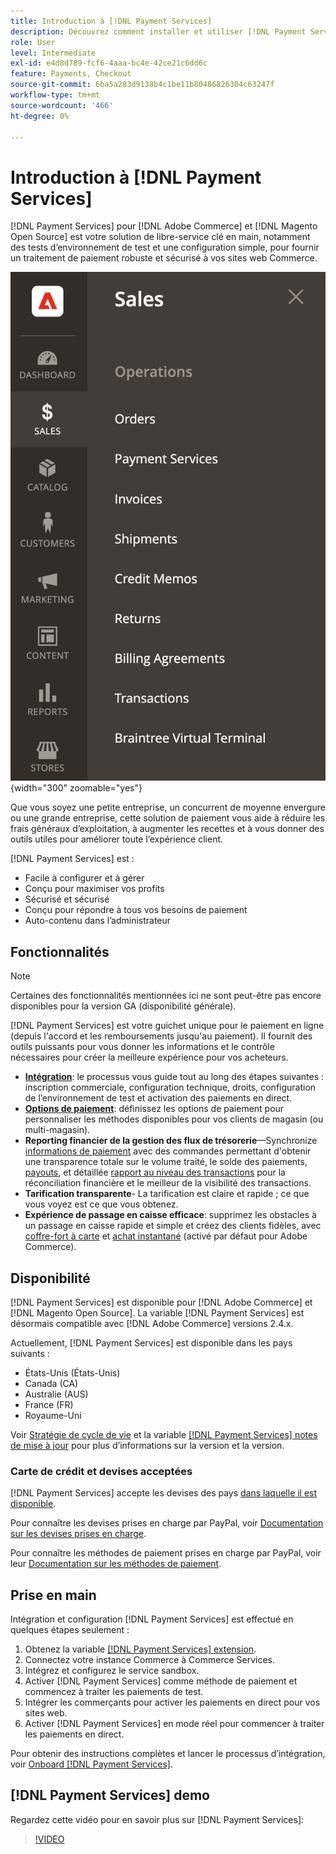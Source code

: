```yaml
---
title: Introduction à [!DNL Payment Services]
description: Découvrez comment installer et utiliser [!DNL Payment Services] en tant que solution de traitement des paiements clé en main, robuste et sécurisée pour votre [!DNL Adobe Commerce] et [!DNL Magento Open Source] sites web.
role: User
level: Intermediate
exl-id: e4d8d789-fcf6-4aaa-bc4e-42ce21c6dd6c
feature: Payments, Checkout
source-git-commit: 6ba5a283d9138b4c1be11b80486826304c63247f
workflow-type: tm+mt
source-wordcount: '466'
ht-degree: 0%

---
```


# Introduction à [!DNL Payment Services]

[!DNL Payment Services] pour [!DNL Adobe Commerce] et [!DNL Magento Open Source] est votre solution de libre-service clé en main, notamment des tests d’environnement de test et une configuration simple, pour fournir un traitement de paiement robuste et sécurisé à vos sites web Commerce.

![[!DNL Payment Services] vue d’administration de l’extension](assets/admin-view.png){width="300" zoomable="yes"}

Que vous soyez une petite entreprise, un concurrent de moyenne envergure ou une grande entreprise, cette solution de paiement vous aide à réduire les frais généraux d’exploitation, à augmenter les recettes et à vous donner des outils utiles pour améliorer toute l’expérience client.

[!DNL Payment Services] est :

* Facile à configurer et à gérer
* Conçu pour maximiser vos profits
* Sécurisé et sécurisé
* Conçu pour répondre à tous vos besoins de paiement
* Auto-contenu dans l’administrateur

## Fonctionnalités

>[!NOTE]
>
>Certaines des fonctionnalités mentionnées ici ne sont peut-être pas encore disponibles pour la version GA (disponibilité générale).

[!DNL Payment Services] est votre guichet unique pour le paiement en ligne (depuis l&#39;accord et les remboursements jusqu&#39;au paiement). Il fournit des outils puissants pour vous donner les informations et le contrôle nécessaires pour créer la meilleure expérience pour vos acheteurs.

* [**Intégration**](onboard.md): le processus vous guide tout au long des étapes suivantes : inscription commerciale, configuration technique, droits, configuration de l’environnement de test et activation des paiements en direct.
* [**Options de paiement**](payments-options.md): définissez les options de paiement pour personnaliser les méthodes disponibles pour vos clients de magasin (ou multi-magasin).
* **Reporting financier de la gestion des flux de trésorerie**—Synchronize [informations de paiement](order-payment-status.md) avec des commandes permettant d&#39;obtenir une transparence totale sur le volume traité, le solde des paiements, [payouts](payouts.md), et détaillée [rapport au niveau des transactions](transactions.md) pour la réconciliation financière et le meilleur de la visibilité des transactions.
* **Tarification transparente**- La tarification est claire et rapide ; ce que vous voyez est ce que vous obtenez.
* **Expérience de passage en caisse efficace**: supprimez les obstacles à un passage en caisse rapide et simple et créez des clients fidèles, avec [coffre-fort à carte](https://experienceleague-review.com/docs/commerce-merchant-services/payment-services/payments-checkout/vaulting.html) et [achat instantané](https://experienceleague.adobe.com/docs/commerce-admin/stores-sales/point-of-purchase/checkout-instant-purchase.html) (activé par défaut pour Adobe Commerce).

## Disponibilité

[!DNL Payment Services] est disponible pour [!DNL Adobe Commerce] et [!DNL Magento Open Source]. La variable [!DNL Payment Services] est désormais compatible avec [!DNL Adobe Commerce] versions 2.4.x.

Actuellement, [!DNL Payment Services] est disponible dans les pays suivants :

* États-Unis (États-Unis)
* Canada (CA)
* Australie (AUS)
* France (FR)
* Royaume-Uni

Voir [Stratégie de cycle de vie](https://experienceleague.adobe.com/docs/commerce-operations/release/planning/lifecycle-policy.html) et la variable [[!DNL Payment Services] notes de mise à jour](release-notes.md) pour plus d’informations sur la version et la version.

### Carte de crédit et devises acceptées

[!DNL Payment Services] accepte les devises des pays [dans laquelle il est disponible](#availability).

Pour connaître les devises prises en charge par PayPal, voir [Documentation sur les devises prises en charge](https://developer.paypal.com/docs/reports/reference/paypal-supported-currencies/).

Pour connaître les méthodes de paiement prises en charge par PayPal, voir leur [Documentation sur les méthodes de paiement](https://developer.paypal.com/docs/checkout/payment-methods/).

## Prise en main

Intégration et configuration [!DNL Payment Services] est effectué en quelques étapes seulement :

1. Obtenez la variable [[!DNL Payment Services] extension](install.md).
1. Connectez votre instance Commerce à Commerce Services.
1. Intégrez et configurez le service sandbox.
1. Activer [!DNL Payment Services] comme méthode de paiement et commencez à traiter les paiements de test.
1. Intégrer les commerçants pour activer les paiements en direct pour vos sites web.
1. Activer [!DNL Payment Services] en mode réel pour commencer à traiter les paiements en direct.

Pour obtenir des instructions complètes et lancer le processus d’intégration, voir [Onboard [!DNL Payment Services]](onboard.md).

## [!DNL Payment Services] demo

Regardez cette vidéo pour en savoir plus sur [!DNL Payment Services]:

>[!VIDEO](https://video.tv.adobe.com/v/343990?quality=12)
